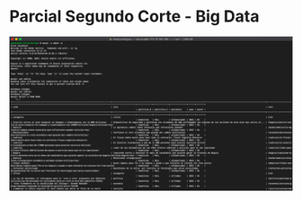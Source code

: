 # Parcial Segundo Corte - Big Data

![Terminal](https://github.com/shelsyrod/Parcial2-BD/blob/master/TerminalMySql.png)
